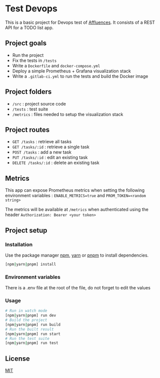 # Test Devops

This is a basic project for Devops test of [Affluences](https://affluences.com/). It consists of a REST API for a TODO list app.

## Project goals

- Run the project
- Fix the tests in `/tests`
- Write a `Dockerfile` and `docker-compose.yml`
- Deploy a simple Prometheus + Grafana visualization stack
- Write a `.gitlab-ci.yml` to run the tests and build the Docker image

## Project folders

- `/src` : project source code
- `/tests` : test suite
- `/metrics` : files needed to setup the visualization stack

## Project routes

- `GET /tasks` : retrieve all tasks
- `GET /tasks/:id` : retrieve a single task
- `POST /tasks` : add a new task
- `PUT /tasks/:id` : edit an existing task
- `DELETE /tasks/:id` : delete an existing task

## Metrics

This app can expose Prometheus metrics when setting the following environment variables : `ENABLE_METRICS=true` and `PROM_TOKEN=<random string>`

The metrics will be available at `/metrics` when authenticated using the header `Authorization: Bearer <your token>`

## Project setup
### Installation

Use the package manager [npm](https://nodejs.org/en/download/), [yarn](https://yarnpkg.com/getting-started/install) or [pnpm](https://pnpm.io/fr/installation) to install dependencies.

```bash
[npm|yarn|pnpm] install
```

### Environment variables

There is a .env file at the root of the file, do not forget to edit the values

### Usage

```bash
# Run in watch mode
[npm|yarn|pnpm] run dev
# Build the project
[npm|yarn|pnpm] run build
# Run the built result
[npm|yarn|pnpm] run start
# Run the test suite
[npm|yarn|pnpm] run test
```

## License
[MIT](https://choosealicense.com/licenses/mit/)